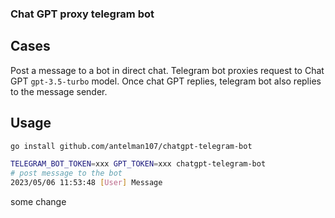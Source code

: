 ### Chat GPT proxy telegram bot
## Cases
Post a message to a bot in direct chat.
Telegram bot proxies request to Chat GPT `gpt-3.5-turbo` model.
Once chat GPT replies, telegram bot also replies to the message sender.

## Usage
```bash
go install github.com/antelman107/chatgpt-telegram-bot

TELEGRAM_BOT_TOKEN=xxx GPT_TOKEN=xxx chatgpt-telegram-bot
# post message to the bot
2023/05/06 11:53:48 [User] Message
```


some change
